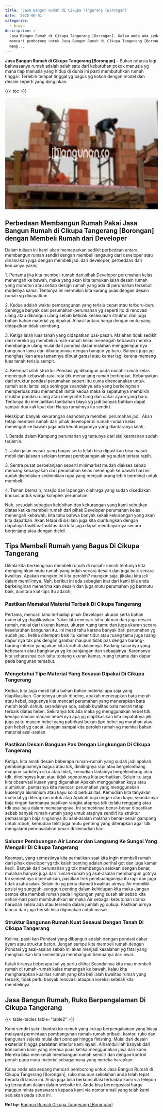 ```yaml
---
title: 'Jasa Bangun Rumah di Cikupa Tangerang [Borongan]'
date: '2025-06-01'
categories:
  - biaya
description: >-
  Jasa Bangun Rumah di Cikupa Tangerang [Borongan]. Kalau anda ada sedang
  mencari pemborong untuk Jasa Bangun Rumah di Cikupa Tangerang [Borongan], ruko
  maup...
---
```


**Jasa Bangun Rumah di Cikupa Tangerang \[Borongan\]** – Bukan rahasia lagi bahwasanya rumah adalah salah satu dari kebutuhan pokok manusia yg mana tiap manusia yang hidup di dunia ini pasti membutuhkan rumah tinggal. Terlebih tempat tinggal yg bagus yg kokoh dengan model dan desain seperti yang diinginkan.

{{< toc >}}

![Jasa Bangun Rumah di Cikupa Tangerang [Borongan]](/images/borong-bangunan-07.png)

## Perbedaan Membangun Rumah Pakai Jasa Bangun Rumah di Cikupa Tangerang \[Borongan\] dengan Membeli Rumah dari Developer

Dalam tulisan ini kami akan memaparkan sedikit perbedaan antara membangun rumah sendiri dengan membeli langsung dari developer atau dinamakan juga dengan membeli jadi dari developer, perbedaan dari keduanya yakni;

1\. Pertama jika kita membeli rumah dari pihak Developer perumahan kelas menengah ke bawah, maka yang akan kita temukan ialah desain rumah yang monoton atau setiap design rumah yang ada di perumahan tersebut modelnya sama. Tentunya ini membikin kita kurang puas dengan desain rumah yg didapatkan.

2\. Kedua adalah waktu pembangunan yang terlalu cepat atau terburu-buru. Sehingga banyak dari perumahan-perumahan yg seperti itu di renovasi ulang atau dibangun ulang sebab ketidak kesesuaian struktur dan juga bahan bahan material yg dipakai. Alhasil antara harga dengan mutu yang didapatkan tidak seimbang.

3\. Ketiga ialah luas tanah yang didapatkan pas-pasan. Malahan tidak sedikit dari mereka yg membeli rumah-rumah kelas menengah kebawah mereka membangun ulang mulai dari pondasi dasar malahan menggempur nya bangunan lama dan dibangunnya dengan bangun yg baru. Banyak juga yg menghasilkan area tamannya dibuat garasi atau kamar lagi karena memang luas tanah terlalu sempit.

4\. Keempat ialah struktur Pondasi yg dibangun pada rumah-rumah kelas menengah kebawah rata-rata tdk menunjang rumah bertingkat. Kebanyakan dari struktur pondasi perumahan seperti itu cuma direncanakan untuk rumah satu lantai saja sehingga seandainya ada yang berkeinginan memperluas atau menambah lantai kedua maka ia sepatutnya membikin struktur pondasi ulang atau menyuntik tiang dan cakar ayam yang baru. Tentunya itu menjadikan tambahan biaya yg jadi banyak bahkan dapat sampai dua kali lipat dari Harga rumahnya itu sendiri.

Meskipun banyak kekurangan seandainya membeli perumahan jadi, Akan tetapi membeli rumah dari pihak developer di rumah-rumah kelas menengah ke bawah juga ada keuntungannya yang diantaranya ialah;

1\. Berada dalam Kampung perumahan yg tentunya dari sisi keamanan sudah terjamin.

2\. Jalan jalan masuk yang bagus serta telah bisa dipastikan bisa masuk mobil dan jalanan selokan tempat pembuangan air yg sudah tertata rapih.

3\. Sentra pusat perbelanjaan seperti minimarket mudah diakses sebab memang kebanyakan dari perumahan kelas menengah ke bawah hari ini sudah disediakan sedemikian rupa yang menjadi orang lebih berminat untuk membeli.

4\. Taman bermain, masjid dan lapangan olahraga yang sudah disediakan khusus untuk warga komplek perumahan.

Nah, sesudah sebagian kelebihan dan kekurangan yang kami sebutkan diatas ketika membeli rumah dari pihak Developer perumahan kelas menengah kebawah, kita tahu bahwa banyak sekali kekurangan yang akan kita dapatkan. Akan tetapi di sisi lain juga kita diuntungkan dengan dapatnya fasilitas-fasilitas dan kita juga dapat membayarnya secara berjenjang atau dengan dicicil.

## Tips Membeli Rumah yang Bagus Di Cikupa Tangerang

Dikala kita berkeinginan membeli rumah di rumah-rumah tentunya kita menginginkan mutu rumah yang indah secara desain dan juga baik secara kwalitas. Apakah mungkin ini kita peroleh? mungkin saja, jikalau kita jeli dalam memilihnya. Nah, berikut ini ada sebagian kiat dari kami bila anda berkeinginan menerima kan desain dan juga mutu perumahan yg bermutu baik, diantara kiat-tips Itu adalah;

### Pastikan Memakai Material Terbaik Di Cikupa Tangerang

Pertama, mencari tahu terhadap pihak Developer ukuran serta bahan material yg diaplikasikan. Yakni kita mencari tahu ukuran dan juga desain rumah, mulai dari ukuran kamar, ukuran ruang tamu dan juga ukuran secara keseluruhan bangunan itu. Ini mesti tahu karena banyak dari perumahan yg sudah jadi, ketika ditempati baik itu kamar tidur atau ruang tamu juga ruang dapur nya tdk pas dengan gambar maupun tidak pas dengan barang-barang interior yang akan kita taruh di dalamnya. Kadang kasurnya yang kebesaran atau bangkunya yg ke panjangan dan sebagainya. Karenanya kita seharusnya cari tahu tentang ukuran kamar, ruang tetamu dan dapur pada bangunan tersebut.

### Mengetahui Tipe Material Yang Sesauai Dipakai Di Cikupa Tangerang

Kedua, kita juga mesti tahu bahan bahan material apa saja yang diaplikasikan. Contohnya untuk dinding, apakah menerapkan bata merah atau hebel, bagusnya kita mencari perumahan yang menerapkan bata merah lebih dahulu seandainya ada, sebab kwalitas bata merah tetap terbaik diatas hebel. Sekiranya tdk ada maka yg menggunakan hebel tdk kenapa namun macam hebel nya apa yg diaplikasikan kita sepatutnya jeli juga yaitu macam hebel yang pabrikasi bukan tipe hebel yg murahan atau pun hebel yg cacat. Jangan sampai kita peroleh rumah yg memkai bahan material asal-asalan.

### Pastikan Desain Banguan Pas Dengan Lingkungan Di Cikupa Tangerang

Ketiga, kita amati desain beberapa rumah-rumah yang sudah jadi apakah pembangunannya bagus atau tdk, dindingnya rapi atau bergelombang maupun sudutnya siku atau tidak, kemudian lantainya bergelombang atau tdk, dindingnya kuat atau tidak sepatutnya kita perhatikan. Selain itu juga kita observasi kusen yang digunakan Apakah menggunakan kayu atau aluminium, pantasnya kita mencari perumahan yang menggunakan kusennya aluminium atau kayu solid berkualitas. Kemudian kita tanyakan material yg diterapkan untuk atap Apakah baja ringan atau kayu, seandainya baja ringan karenanya pastikan rangka atapnya tdk terlalu renggang atau tdk asal saja dalam memasangnya. Ini semestinya benar-benar dipastikan sebab banyak rumah-rumah yang untuk atapnya sendiri itu struktur pemasangan baja ringannya itu asal-asalan malahan benar-benar gampang untuk roboh, kemudian teliti juga mutu genteng yang diterapkan agar tdk mengalami permasalahan bocor di kemudian hari.

### Saluran Pembuangan Air Lancar dan Langsung Ke Sungai Yang Mengalir Di Cikupa Tangerang

Keempat, yang semestinya kita perhatikan saat kita ingin membeli rumah dari pihak developer yg tdk kalah penting adalah perihal got dan juga kamar kecil. Banyak dari perumahan yg tdk membangun selokan dengan benar, malahan banyak juga dari rumah-rumah yg asal-asalan membangun gotnya. Ini semestinya diperhatikan, pastikan trek pembuangannya itu rapi dan juga tidak asal-asalan. Selain itu yg perlu diamati kwalitas airnya. Air memiliki posisi yg sungguh-sungguh penting dalam kehidupan kita maka Jangan sampe kita membeli rumah pada lingkungan yang susah air sebab kita sehari-hari pasti membutuhkan air maka Air sebagai kebutuhan utama haruslah selalu ada atau tersedia dalam jumlah yg cukup. Pastikan airnya lancar dan juga bersih bisa digunakan untuk masak.

### Struktur Bangunan Rumah Kuat Sesauai Dengan Tanah Di Cikupa Tangerang

Kelima, pasti kan Pondasi yang dibangun adalah dengan pondasi cakar ayam atau struktur beton. Jangan sampe kita membeli rumah dengan Pondasi yg asal-asalan sebab ini akan menjadi kesalahan yg fatal yang menghasilkan kita semestinya membangun Semuanya dari awal.

Itulah kiranya beberapa hal yg perlu dilihat Seandainya kita mau membeli rumah di rumah-rumah kelas menengah ke bawah, kalau kita mengharapkan kualitas rumah yang kita beli ialah kwalitas rumah yang terbaik, tidak perlu banyak renovasi ataupun koreksi setelah kita membelinya.

## Jasa Bangun Rumah, Ruko Berpengalaman Di Cikupa Tangerang

{{< table-tables table="table2" >}}

Kami sendiri yakni kontraktor rumah yang cukup berpengalaman yang biasa melayani permintaan pembangunan rumah-rumah pribadi, kantor, ruko dan bangunan sejenis mulai dari pondasi hingga finishing. Mulai dari desain eksterior hingga peralatan interior kami layani. Alhamdulillah banyak dari konsumen kami yang merasa puas ketika menggunakan jasa dari kami. Mereka bisa menikmati membangun rumah sendiri dan dengan kontrol penuh pada mutu material sebagaimana yang mereka harapkan.

Kalau anda ada sedang mencari pemborong untuk Jasa Bangun Rumah di Cikupa Tangerang \[Borongan\], ruko maupun sekolahan anda telah tepat berada di laman ini. Anda juga bisa berkonsultasi terhadap kami via telepon yg tercantum dalam dalam website ini. Anda bisa bernegosiasi harga maupun minta penawaran kepada kami via nomor email yang telah kami sediakan pada situs ini.

**Ref by:** [Bangun Rumah Cikupa Tangerang [Borongan]](https://id.wikipedia.org/wiki/Bangun)
